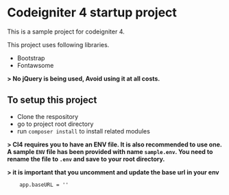 # Codeigniter 4 startup project
This is a sample project for codeigniter 4. 

This project uses following libraries.  
- Bootstrap
- Fontawsome 

**> No jQuery is being used, Avoid using it at all costs.**

## To setup this project
- Clone the respository
- go to project root directory
- run `composer install` to install related modules

**> CI4 requires you to have an ENV file. It is also recommended to use one. A sample `ENV` file has been provided with name `sample.env`.
You need to rename the file to <code>.env</code> and save to your root directory.**

**> it is important that you uncomment and update the base url in your env**
```
    app.baseURL = ''
```